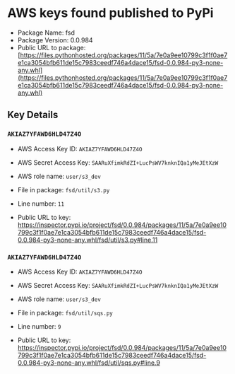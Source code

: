 # AWS keys found published to PyPi

* Package Name: fsd
* Package Version: 0.0.984
* Public URL to package: [https://files.pythonhosted.org/packages/11/5a/7e0a9ee10799c3f1f0ae7e1ca3054bfb611de15c7983ceedf746a4dace15/fsd-0.0.984-py3-none-any.whl](https://files.pythonhosted.org/packages/11/5a/7e0a9ee10799c3f1f0ae7e1ca3054bfb611de15c7983ceedf746a4dace15/fsd-0.0.984-py3-none-any.whl)

## Key Details

### `AKIAZ7YFAWD6HLD47Z4O`

* AWS Access Key ID: `AKIAZ7YFAWD6HLD47Z4O`
* AWS Secret Access Key: `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` 
* AWS role name: `user/s3_dev`
* File in package: `fsd/util/s3.py`
* Line number: `11`

* Public URL to key: https://inspector.pypi.io/project/fsd/0.0.984/packages/11/5a/7e0a9ee10799c3f1f0ae7e1ca3054bfb611de15c7983ceedf746a4dace15/fsd-0.0.984-py3-none-any.whl/fsd/util/s3.py#line.11



### `AKIAZ7YFAWD6HLD47Z4O`

* AWS Access Key ID: `AKIAZ7YFAWD6HLD47Z4O`
* AWS Secret Access Key: `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` 
* AWS role name: `user/s3_dev`
* File in package: `fsd/util/sqs.py`
* Line number: `9`

* Public URL to key: https://inspector.pypi.io/project/fsd/0.0.984/packages/11/5a/7e0a9ee10799c3f1f0ae7e1ca3054bfb611de15c7983ceedf746a4dace15/fsd-0.0.984-py3-none-any.whl/fsd/util/sqs.py#line.9


